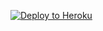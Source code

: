 [![Deploy to Heroku](https://www.herokucdn.com/deploy/button.svg)](https://heroku.com/deploy?template=https://github.com/metabase/metabase-deploy/tree/v0.19.1)
